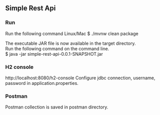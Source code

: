 <h2>Simple Rest Api</h2>

<h3>Run</h3>
Run the following command       
Linux/Mac       
$ ./mvnw clean package

The executable JAR file is now available in the target directory.       
Run the following command on the command line.           
$ java -jar simple-rest-api-0.0.1-SNAPSHOT.jar

<h3>H2 console </h3>     
http://localhost:8080/h2-console        
Configure jdbc connection, username, password in application.properties.

<h3>Postman</h3>        
Postman collection is saved in postman directory.
